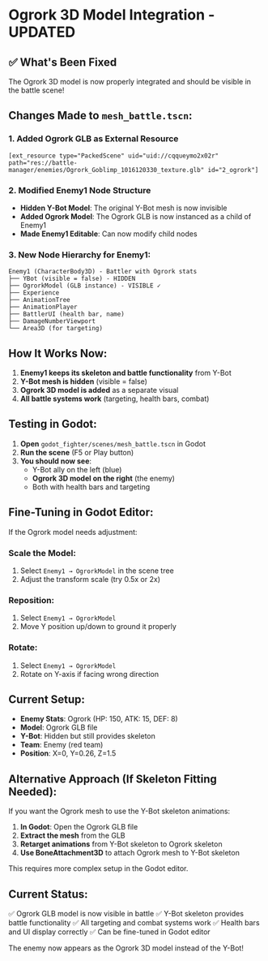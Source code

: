 # Ogrork 3D Model Integration - UPDATED

## ✅ What's Been Fixed

The Ogrork 3D model is now properly integrated and should be visible in the battle scene!

## Changes Made to `mesh_battle.tscn`:

### 1. Added Ogrork GLB as External Resource
```gdscript
[ext_resource type="PackedScene" uid="uid://cqqueymo2x02r" path="res://battle-manager/enemies/Ogrork_Goblimp_1016120330_texture.glb" id="2_ogrork"]
```

### 2. Modified Enemy1 Node Structure
- **Hidden Y-Bot Model**: The original Y-Bot mesh is now invisible
- **Added Ogrork Model**: The Ogrork GLB is now instanced as a child of Enemy1
- **Made Enemy1 Editable**: Can now modify child nodes

### 3. New Node Hierarchy for Enemy1:
```
Enemy1 (CharacterBody3D) - Battler with Ogrork stats
├── YBot (visible = false) - HIDDEN
├── OgrorkModel (GLB instance) - VISIBLE ✓
├── Experience
├── AnimationTree
├── AnimationPlayer
├── BattlerUI (health bar, name)
├── DamageNumberViewport
└── Area3D (for targeting)
```

## How It Works Now:

1. **Enemy1 keeps its skeleton and battle functionality** from Y-Bot
2. **Y-Bot mesh is hidden** (visible = false)
3. **Ogrork 3D model is added** as a separate visual
4. **All battle systems work** (targeting, health bars, combat)

## Testing in Godot:

1. **Open** `godot_fighter/scenes/mesh_battle.tscn` in Godot
2. **Run the scene** (F5 or Play button)
3. **You should now see**:
   - Y-Bot ally on the left (blue)
   - **Ogrork 3D model on the right** (the enemy)
   - Both with health bars and targeting

## Fine-Tuning in Godot Editor:

If the Ogrork model needs adjustment:

### Scale the Model:
1. Select `Enemy1 → OgrorkModel` in the scene tree
2. Adjust the transform scale (try 0.5x or 2x)

### Reposition:
1. Select `Enemy1 → OgrorkModel`
2. Move Y position up/down to ground it properly

### Rotate:
1. Select `Enemy1 → OgrorkModel`
2. Rotate on Y-axis if facing wrong direction

## Current Setup:

- **Enemy Stats**: Ogrork (HP: 150, ATK: 15, DEF: 8)
- **Model**: Ogrork GLB file
- **Y-Bot**: Hidden but still provides skeleton
- **Team**: Enemy (red team)
- **Position**: X=0, Y=0.26, Z=1.5

## Alternative Approach (If Skeleton Fitting Needed):

If you want the Ogrork mesh to use the Y-Bot skeleton animations:

1. **In Godot**: Open the Ogrork GLB file
2. **Extract the mesh** from the GLB
3. **Retarget animations** from Y-Bot skeleton to Ogrork skeleton
4. **Use BoneAttachment3D** to attach Ogrork mesh to Y-Bot skeleton

This requires more complex setup in the Godot editor.

## Current Status:

✅ Ogrork GLB model is now visible in battle
✅ Y-Bot skeleton provides battle functionality
✅ All targeting and combat systems work
✅ Health bars and UI display correctly
✅ Can be fine-tuned in Godot editor

The enemy now appears as the Ogrork 3D model instead of the Y-Bot!
